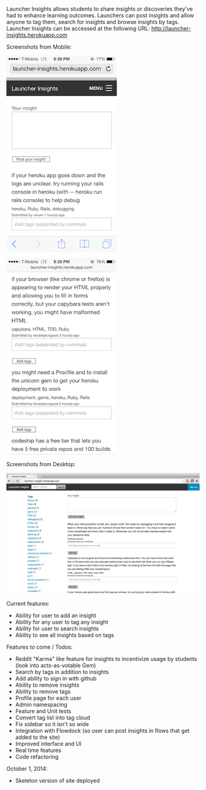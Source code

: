 Launcher Insights allows students to share insights or discoveries they've had to enhance learning outcomes. Launchers can post insights and allow anyone to tag them, search for insights and browse insights by tags. Launcher Insights can be accessed at the following URL: http://launcher-insights.herokuapp.com

Screenshots from Mobile:

![alt tag](image_1.png)

![alt tag](image_2.png)

Screenshots from Desktop:

![alt tag](image_3.png)

Current features:
- Ability for user to add an insight
- Ability for any user to tag any insight
- Ability for user to search insights
- Ability to see all insights based on tags

Features to come / Todos:
- Reddit "Karma" like feature for insights to incentivize usage by students (look into acts-as-votable Gem)
- Search by tags in addition to insights
- Add ability to sign in with github
- Ability to remove insights
- Ability to remove tags
- Profile page for each user
- Admin namespacing
- Feature and Unit tests
- Convert tag list into tag cloud
- Fix sidebar so it isn't so wide
- Integration with Flowdock (so user can post insights in flows that get added to the site)
- Improved interface and UI
- Real time features
- Code refactoring

October 1, 2014:
- Skeleton version of site deployed

